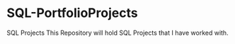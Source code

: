 # SQL-PortfolioProjects
SQL Projects
This Repository will hold SQL Projects that I have worked with.
